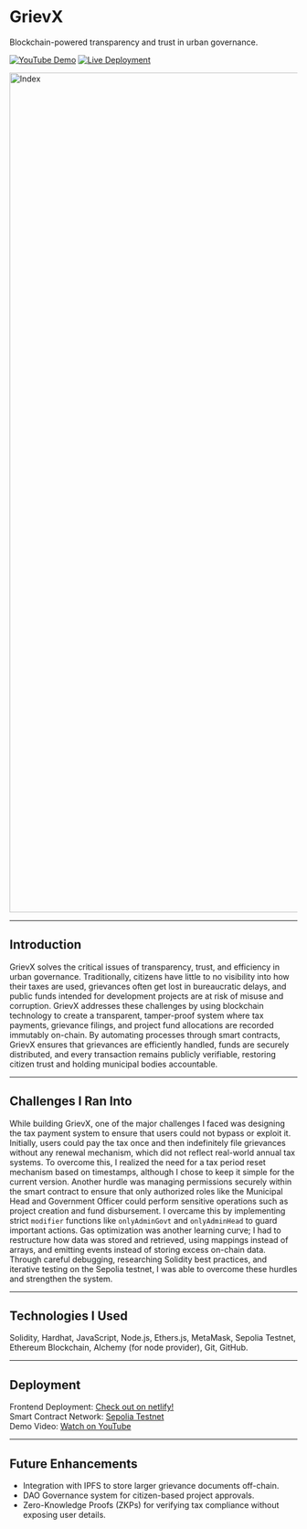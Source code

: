 # GrievX

Blockchain-powered transparency and trust in urban governance.

[![YouTube Demo](https://img.shields.io/badge/Demo-YouTube-red)](https://youtu.be/HXHmHce6-ic)
[![Live Deployment](https://img.shields.io/badge/Visit-GrievX-green)](https://grievx.netlify.app/)


<img width="1470" alt="Index" src="https://github.com/user-attachments/assets/03b75137-fac1-44da-8b7d-7a7c02eb8f5a" />

---

## Introduction

GrievX solves the critical issues of transparency, trust, and efficiency in urban governance. Traditionally, citizens have little to no visibility into how their taxes are used, grievances often get lost in bureaucratic delays, and public funds intended for development projects are at risk of misuse and corruption. GrievX addresses these challenges by using blockchain technology to create a transparent, tamper-proof system where tax payments, grievance filings, and project fund allocations are recorded immutably on-chain. By automating processes through smart contracts, GrievX ensures that grievances are efficiently handled, funds are securely distributed, and every transaction remains publicly verifiable, restoring citizen trust and holding municipal bodies accountable.

---

## Challenges I Ran Into

While building GrievX, one of the major challenges I faced was designing the tax payment system to ensure that users could not bypass or exploit it. Initially, users could pay the tax once and then indefinitely file grievances without any renewal mechanism, which did not reflect real-world annual tax systems. To overcome this, I realized the need for a tax period reset mechanism based on timestamps, although I chose to keep it simple for the current version. Another hurdle was managing permissions securely within the smart contract to ensure that only authorized roles like the Municipal Head and Government Officer could perform sensitive operations such as project creation and fund disbursement. I overcame this by implementing strict `modifier` functions like `onlyAdminGovt` and `onlyAdminHead` to guard important actions. Gas optimization was another learning curve; I had to restructure how data was stored and retrieved, using mappings instead of arrays, and emitting events instead of storing excess on-chain data. Through careful debugging, researching Solidity best practices, and iterative testing on the Sepolia testnet, I was able to overcome these hurdles and strengthen the system.

---

## Technologies I Used

Solidity, Hardhat, JavaScript, Node.js, Ethers.js, MetaMask, Sepolia Testnet, Ethereum Blockchain, Alchemy (for node provider), Git, GitHub.

---

## Deployment

Frontend Deployment: [Check out on netlify!](https://grievx.netlify.app/)  
Smart Contract Network: [Sepolia Testnet](https://sepolia.etherscan.io/address/0x7Ea1cB94653bb0623C62F293dd864fea883369B2)  
Demo Video: [Watch on YouTube](https://youtu.be/HXHmHce6-ic)

---

## Future Enhancements

- Integration with IPFS to store larger grievance documents off-chain.
- DAO Governance system for citizen-based project approvals.
- Zero-Knowledge Proofs (ZKPs) for verifying tax compliance without exposing user details.


